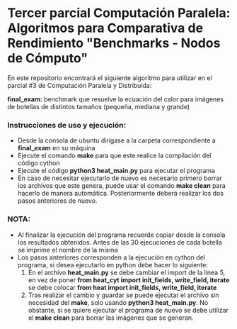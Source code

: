 # Tercer parcial Computación Paralela: Algoritmos para Comparativa de Rendimiento "Benchmarks - Nodos de Cómputo"
 
En este repositorio encontrará el siguiente algoritmo para utilizar en el parcial #3 de Computación Paralela y Distribuida:

**final_exam:** benchmark que resuelve la ecuación del calor para imágenes de botellas de distintos tamaños (pequeña, mediana y grande)
 
### Instrucciones de uso y ejecución:
* Desde la consola de ubuntu dirígase a la carpeta correspondiente a **final_exam** en su máquina
* Ejecute el comando **make** para que este realice la compilación del código cython
* Ejecute el código **python3 heat_main.py** para ejecutar el programa
* En caso de necesitar ejecutarlo de nuevo es necesario primero borrar los archivos que este genera, puede usar el comando **make clean** para hacerlo de manera automática.
  Posteriormente deberá realizar los dos pasos anteriores de nuevo.
  
### NOTA:
* Al finalizar la ejecución del programa recuerde copiar desde la consola los resultados obtenidos. Antes de las 30 ejecuciones de cada botella se imprime el nombre de la misma
* Los pasos anteriores corresponden a la ejecución en cython del programa, si desea ejecutarlo en python debe hacer lo siguiente:
  1. En el archivo **heat_main.py** se debe cambiar el import de la línea 5, en vez de poner **from heat_cyt import init_fields, write_field, iterate** se debe colocar **from heat import init_fields, write_field, iterate**
  2. Tras realizar el cambio y guardar se puede ejecutar el archivo sin necesidad del **make**, solo usando **python3 heat_main.py**. No obstante, si se quiere ejecutar el programa de nuevo se debe utilizar el **make clean** para borrar las imágenes que se generan.
